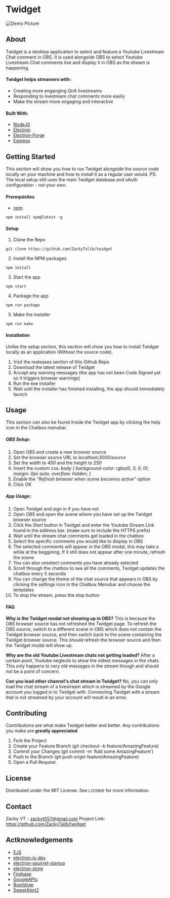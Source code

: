 # Twidget
![Demo Picture](https://github.com/ZackyTalib/twidget/raw/master/assets/demo/DemoPic.png)

## About
Twidget is a desktop application to select and feature a Youtube Livestream Chat comment in OBS. It is used alongside OBS to select Youtube Livestream Chat  comments live and display it in OBS as the stream is happening.

#### Twidget helps streamers with:
* Creating more enganging QnA livestreams
* Responding to livestream chat comments more easily
* Make the stream more engaging and interactive

#### Built With:
* [NodeJS](https://nodejs.org/en/)
* [Electron](https://github.com/electron/electron)
* [Electron-Forge](https://github.com/electron-userland/electron-forge)
* [Express](https://github.com/expressjs/express)

## Getting Started
This section will show you how to run Twidget alongside the source code locally on your machine and how to install it as a regular user would. PS: The local setup still uses the main Twidget database and oAuth configuration - not your own.

#### Prerequisites
* [npm](https://www.npmjs.com/)
```
npm install npm@latest -g
```

#### Setup
1. Clone the Repo
```
git clone https://github.com/ZackyTalib/twidget
```

2. Install the NPM packages
```
npm install
```

3. Start the app
```
npm start
```

4. Package the app
```
npm run package
```

5. Make the installer
```
npm run make
```

#### Installation
Unlike the setup section, this section will show you how to install Twidget locally as an application (Without the source code).
1. Visit the realeases section of this Github Repo
2. Download the latest release of Twidget
3. Accept any warning messages (the app has not been Code Signed yet so it triggers browser warnings)
4. Run the exe installer
5. Wait until the installer has finished installing, the app should immediately launch

## Usage
This section can also be found inside the Twidget app by clicking the help icon in the Chatbox menubar.

##### OBS Setup:
1. Open OBS and create a new browser source
2. Set the browser source URL to *localhost:3000/source*
3. Set the width to *450* and the height to *250*
4. Insert the custom css: *body { background-color: rgba(0, 0, 0, 0); margin: 0px auto; overflow: hidden; }*
5. Enable the *"Refresh browser when scene becomes active"* option
6. Click *OK*

##### App Usage:
1. Open Twidget and sign in if you have not
2. Open OBS and open the scene where you have set up the Twidget browser source
3. Click the *Start* button in Twidget and enter the Youtube Stream Link found in the address bar. (make sure to include the HTTPS prefix)
4. Wait until the stream chat comments get loaded in the chatbox
5. Select the specific comments you would like to display in OBS
6. The selected comments will appear in the OBS modal, this may take a while at the beggining. If it still does not appear after one minute, refresh the scene
7. You can also unselect comments you have already selected
8. Scroll through the chatbox to see all the comments, Twidget updates the chatbox every 5 seconds
9. You can change the theme of the chat source that appears in OBS by clicking the settings icon in the Chatbox Menubar and choose the templates
10. To stop the stream, press the stop button

#### FAQ

**Why is the Twidget modal not showing up in OBS?**
This is because the OBS browser source has not refreshed the Twidget page. To refresh the OBS source, switch to a different scene in OBS which does not contain the Twidget browser source, and then switch back to the scene containing the Twidget browser source. This should refresh the browser source and then the Twidget modal will show up.

**Why are the old Youtube Livestream chats not getting loaded?**
After a certain point, Youtube neglects to show the oldest messages in the chats. This only happens to very old messages in the stream though and should not be a point of concern.

**Can you load other channel's chat stream in Twidget?**
No, you can only load the chat stream of a livestream which is streamed by the Google account you logged in to Twidget with. Connecting Twidget with a stream that is not streamed by your account will result in an error.

## Contributing
Contributions are what make Twidget better and better. Any contributions you make are **greatly appreciated**

1. Fork the Project
2. Create your Feature Branch (git checkout -b feature/AmazingFeature)
3. Commit your Changes (git commit -m 'Add some AmazingFeature')
4. Push to the Branch (git push origin feature/AmazingFeature)
5. Open a Pull Request.

## License
Distributed under the MIT License. See `LICENSE` for more information.

## Contact
Zacky VT - zackvt057@gmail.com
Project Link: https://github.com/ZackyTalib/twidget

## Actknowledgements
* [EJS](https://github.com/mde/ejs)
* [electron-is-dev](https://github.com/sindresorhus/electron-is-dev)
* [electron-squirrel-startup](https://github.com/mongodb-js/electron-squirrel-startup)
* [electron-store](https://github.com/sindresorhus/electron-store)
* [Firebase](https://firebase.google.com/)
* [GoogleAPIs](https://github.com/googleapis/google-api-nodejs-client)
* [Bootstrap](https://getbootstrap.com/)
* [SweetAlert2](https://sweetalert2.github.io/)


